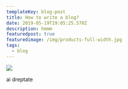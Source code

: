 ```yaml
---
templateKey: blog-post
title: How to write a blog?
date: 2019-05-19T19:05:25.570Z
description: hmmm
featuredpost: true
featuredimage: /img/products-full-width.jpg
tags:
  - blog
---
```



![](/img/blog-index.jpg)

ai dreptate
